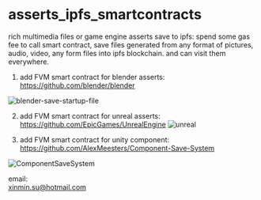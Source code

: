 # asserts_ipfs_smartcontracts

rich multimedia files or game engine asserts save to ipfs: spend some gas fee to call smart contract, save files generated from any format of pictures, audio, video, any form files into ipfs blockchain. and can visit them everywhere. 

1. add FVM smart contract for blender asserts:  
https://github.com/blender/blender

![blender-save-startup-file](https://user-images.githubusercontent.com/16698808/207484966-bd03ce8a-10ee-4f69-9e07-83573a6c8dea.png)


2. add FVM smart contract for unreal asserts:
https://github.com/EpicGames/UnrealEngine
![unreal](https://user-images.githubusercontent.com/16698808/207487066-3235fc65-61c8-4cdc-9611-ca9b67e87c24.jpg)



3. add FVM smart contract for unity component:
https://github.com/AlexMeesters/Component-Save-System

![ComponentSaveSystem](https://user-images.githubusercontent.com/16698808/207488471-ef4d0cc1-aefb-4d34-b2b2-9df398b8b247.png)





email:  
xinmin.su@hotmail.com   
